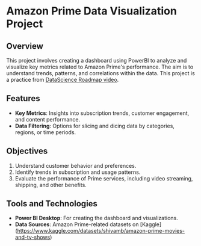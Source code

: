 # Amazon Prime Data Visualization Project

## Overview

This project involves creating a dashboard using PowerBI to analyze and visualize key metrics related to Amazon Prime's performance. The aim is to understand trends, patterns, and correlations within the data. This project is a practice from [DataScience Roadmap video](https://www.youtube.com/watch?v=_xs8XXlGQVM&t=916s). 

## Features

- **Key Metrics**: Insights into subscription trends, customer engagement, and content performance.
- **Data Filtering**: Options for slicing and dicing data by categories, regions, or time periods.

## Objectives

1. Understand customer behavior and preferences.
2. Identify trends in subscription and usage patterns.
3. Evaluate the performance of Prime services, including video streaming, shipping, and other benefits.

## Tools and Technologies

- **Power BI Desktop**: For creating the dashboard and visualizations.
- **Data Sources**: Amazon Prime-related datasets on [Kaggle] (https://www.kaggle.com/datasets/shivamb/amazon-prime-movies-and-tv-shows)
